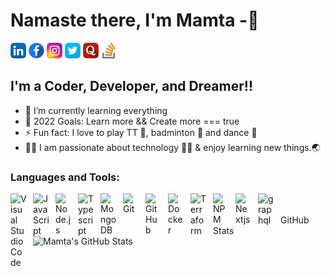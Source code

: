 # Namaste there, I'm Mamta -👋 


[![Professional network](images/social/linkedin.png)](https://www.linkedin.com/in/mamta-kumari-01b1779b/)
[![Social utility](images/social/facebook.png)](https://m.facebook.com/mamta925)
[![Share media](images/social/instagram.png)](https://www.instagram.com/mamta_rajput_08/)
[![Let's Tweet](images/social/twitter.png)](https://twitter.com/mamta_rathore_)
[![Social question and answer](images/social/quora.png)](https://www.quora.com/profile/Mamta-Rathore-11)
[![Learn Build and Share](images/social/stackoverflow.png)](https://stackoverflow.com/users/7561566/mamta)
## I'm a Coder, Developer, and Dreamer!!

- 🌱 I’m currently learning everything
- 🥅 2022 Goals: Learn more && Create more  === true
- ⚡ Fun fact: I love to play TT 🏓, badminton 🏸 and dance 💃
- 🦹‍♀️ I am passionate about technology 👩‍💻 & enjoy learning new things.🌏 </br>
### Languages and Tools:

<img align="left" alt="Visual Studio Code" width="26px" src="https://cdn.jsdelivr.net/gh/devicons/devicon/icons/vscode/vscode-original.svg" style="padding-right:10px;" />
<img align="left" alt="JavaScript" width="26px" src="https://cdn.jsdelivr.net/gh/devicons/devicon/icons/javascript/javascript-original.svg" style="padding-right:10px;" />
<img align="left" alt="Node.js" width="26px" src="https://cdn.jsdelivr.net/gh/devicons/devicon/icons/nodejs/nodejs-original.svg" style="padding-right:10px;" />
<img align="left" alt="Typescript" width="26px" src="https://cdn.jsdelivr.net/gh/devicons/devicon/icons/typescript/typescript-original.svg" style="padding-right:10px;" />
<img align="left" alt="MongoDB" width="26px" src="https://cdn.jsdelivr.net/gh/devicons/devicon/icons/mongodb/mongodb-original.svg" style="padding-right:10px;" />
<img align="left" alt="Git" width="26px" src="https://cdn.jsdelivr.net/gh/devicons/devicon/icons/git/git-original.svg" style="padding-right:10px;" />
<img align="left" alt="GitHub" width="26px" src="https://user-images.githubusercontent.com/3369400/139447912-e0f43f33-6d9f-45f8-be46-2df5bbc91289.png" style="padding-right:10px;" />
<img align="left" alt="Docker" width="26px" src="https://cdn.jsdelivr.net/gh/devicons/devicon/icons/docker/docker-original.svg" style="padding-right:10px;" />
<img align="left" alt="Terraform" width="26px" src="https://cdn.jsdelivr.net/gh/devicons/devicon/icons/terraform/terraform-original.svg" style="padding-right:10px;" />
<img align="left" alt="NPM" width="26px" src="https://cdn.jsdelivr.net/gh/devicons/devicon/icons/npm/npm-original-wordmark.svg" style="padding-right:10px;" />
<img align="left" alt="Nextjs" width="26px" src="https://cdn.jsdelivr.net/gh/devicons/devicon/icons/nextjs/nextjs-original.svg" style="padding-right:10px;" />
<img align="left" alt="graphql" width="26px" src="https://cdn.jsdelivr.net/gh/devicons/devicon/icons/graphql/graphql-plain-wordmark.svg" style="padding-right:10px;" />


<br />
<br />

<summary>GitHub Stats</summary>

<img align="left" alt="Mamta's GitHub Stats" src="https://github-readme-stats.vercel.app/api?username=mamta925&show_icons=true&hide_border=false&title_color=ff652f&icon_color=FFE400&bg_color=09131B&text_color=ffffff&border_color=0c1a25" />

